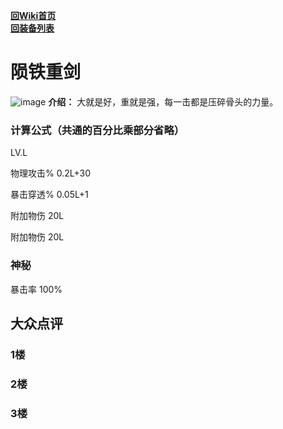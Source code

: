 [**回Wiki首页**](../README.md)   
[**回装备列表**](index.md)   
# 陨铁重剑
![image](https://user-images.githubusercontent.com/35645329/193962280-e133c376-28d5-4fba-a3c6-c895a9d060c8.png) **介绍：** 大就是好，重就是强，每一击都是压碎骨头的力量。   
### 计算公式（共通的百分比乘部分省略）
LV.L   

物理攻击% 0.2L+30   

暴击穿透% 0.05L+1     

附加物伤 20L   

附加物伤 20L   

### 神秘
暴击率 100%

## 大众点评
### 1楼

### 2楼 

### 3楼 
